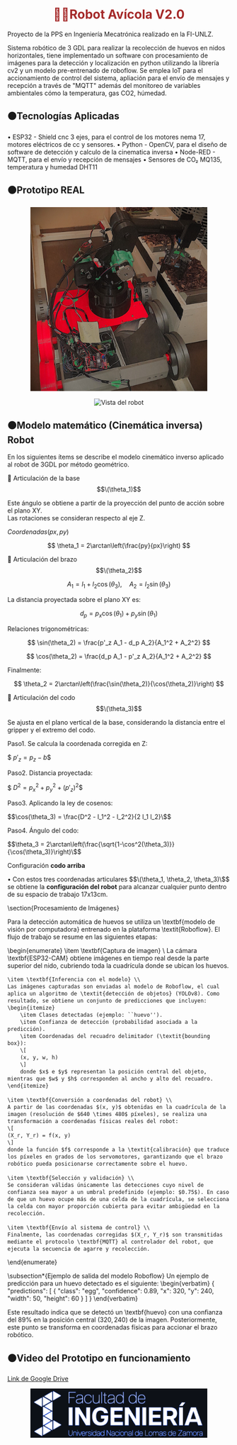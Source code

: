 <h1 align="center" style="color:brown;">
  🐔🥚Robot Avícola V2.0
</h1>

Proyecto de la PPS en Ingeniería Mecatrónica realizado en la FI-UNLZ.

Sistema robótico de 3 GDL para realizar la recolección de huevos en nidos horizontales, tiene implementado un software con procesamiento de imágenes para la detección y localización en python utilizando la librería cv2 y un modelo pre-entrenado de roboflow. Se emplea IoT para el accionamiento de control del sistema, apliación para el envío de mensajes y recepción a través de "MQTT" además del monitoreo de variables ambientales cómo la temperatura, gas CO2, húmedad.

## 🟠Tecnologías Aplicadas
• ESP32 - Shield cnc 3 ejes, para el control de los motores nema 17, motores eléctricos de cc y sensores.
• Python - OpenCV, para el diseño de software de detección y calculo de la cinematica inversa
• Node-RED - MQTT, para el envío y recepción de mensajes
• Sensores de CO₂ MQ135, temperatura y humedad DHT11

## 🟠Prototipo REAL

<p align="center">
  <img src="20250718_190812.jpg" alt="Vista del robot" width="400"/>
</p>
<p align="center">
  <img src="gif.gif" alt="Vista del robot" width="400"/>
</p>

## 🟠Modelo matemático (Cinemática inversa) Robot

En los siguientes ítems se describe el modelo cinemático inverso aplicado al robot de 3GDL por método geométrico.

 🔹 Articulación de la base $$\(\theta_1)$$

Este ángulo se obtiene a partir de la proyección del punto de acción sobre el plano XY.  
Las rotaciones se consideran respecto al eje Z.

$Coordenadas (px, py)$


$$
\theta_1 = 2\arctan\left(\frac{py}{px}\right)
$$

🔹 Articulación del brazo $$\(\theta_2)$$

$$
A_1 = l_1 + l_2 \cos(\theta_3), \quad A_2 = l_2 \sin(\theta_3)
$$

La distancia proyectada sobre el plano XY es:

$$
d_p = p_x \cos(\theta_1) + p_y \sin(\theta_1)
$$

Relaciones trigonométricas:

$$
\sin(\theta_2) = \frac{p'_z A_1 - d_p A_2}{A_1^2 + A_2^2}
$$

$$
\cos(\theta_2) = \frac{d_p A_1 - p'_z A_2}{A_1^2 + A_2^2}
$$

Finalmente:

$$
\theta_2 = 2\arctan\left(\frac{\sin(\theta_2)}{\cos(\theta_2)}\right)
$$

🔹  Articulación del codo $$\(\theta_3)$$

Se ajusta en el plano vertical de la base, considerando la distancia entre el gripper y el extremo del codo.  

Paso1. Se calcula la coordenada corregida en Z:

$$\ p'_z = p_z - b \$$



Paso2. Distancia proyectada:

$$\ D^2 = p_x^2 + p_y^2 + (p'_z)^2 \$$


Paso3. Aplicando la ley de cosenos:

$$\cos(\theta_3) = \frac{D^2 - l_1^2 - l_2^2}{2 l_1 l_2}\$$


Paso4. Ángulo del codo:


$$\theta_3 = 2\arctan\left(\frac{\sqrt{1-\cos^2(\theta_3)}}{\cos(\theta_3)}\right)\$$


Configuración **codo arriba**


• Con estos tres coordenadas articulares $$\(\theta_1, \theta_2, \theta_3)\$$ se obtiene la **configuración del robot** para alcanzar cualquier punto dentro de su espacio de trabajo 17x13cm.


\section{Procesamiento de Imágenes}

Para la detección automática de huevos se utiliza un \textbf{modelo de visión por computadora} entrenado en la plataforma \textit{Roboflow}. El flujo de trabajo se resume en las siguientes etapas:

\begin{enumerate}
    \item \textbf{Captura de imagen} \\
    La cámara \textbf{ESP32-CAM} obtiene imágenes en tiempo real desde la parte superior del nido, cubriendo toda la cuadrícula donde se ubican los huevos.

    \item \textbf{Inferencia con el modelo} \\
    Las imágenes capturadas son enviadas al modelo de Roboflow, el cual aplica un algoritmo de \textit{detección de objetos} (YOLOv8). Como resultado, se obtiene un conjunto de predicciones que incluyen:
    \begin{itemize}
        \item Clases detectadas (ejemplo: ``huevo'').
        \item Confianza de detección (probabilidad asociada a la predicción).
        \item Coordenadas del recuadro delimitador (\textit{bounding box}):
        \[
        (x, y, w, h)
        \]
        donde $x$ e $y$ representan la posición central del objeto, mientras que $w$ y $h$ corresponden al ancho y alto del recuadro.
    \end{itemize}

    \item \textbf{Conversión a coordenadas del robot} \\
    A partir de las coordenadas $(x, y)$ obtenidas en la cuadrícula de la imagen (resolución de $640 \times 480$ píxeles), se realiza una transformación a coordenadas físicas reales del robot:
    \[
    (X_r, Y_r) = f(x, y)
    \]
    donde la función $f$ corresponde a la \textit{calibración} que traduce los píxeles en grados de los servomotores, garantizando que el brazo robótico pueda posicionarse correctamente sobre el huevo.

    \item \textbf{Selección y validación} \\
    Se consideran válidas únicamente las detecciones cuyo nivel de confianza sea mayor a un umbral predefinido (ejemplo: $0.75$). En caso de que un huevo ocupe más de una celda de la cuadrícula, se selecciona la celda con mayor proporción cubierta para evitar ambigüedad en la recolección.

    \item \textbf{Envío al sistema de control} \\
    Finalmente, las coordenadas corregidas $(X_r, Y_r)$ son transmitidas mediante el protocolo \textbf{MQTT} al controlador del robot, que ejecuta la secuencia de agarre y recolección.
\end{enumerate}

\subsection*{Ejemplo de salida del modelo Roboflow}
Un ejemplo de predicción para un huevo detectado es el siguiente:
\begin{verbatim}
{
  "predictions": [
    {
      "class": "egg",
      "confidence": 0.89,
      "x": 320,
      "y": 240,
      "width": 50,
      "height": 60
    }
  ]
}
\end{verbatim}

Este resultado indica que se detectó un \textbf{huevo} con una confianza del $89\%$ en la posición central $(320, 240)$ de la imagen. Posteriormente, este punto se transforma en coordenadas físicas para accionar el brazo robótico.



## 🟠Video del Prototipo en funcionamiento

[Link de Google Drive](https://drive.google.com/file/d/1ZrKL6yfj1HvtoRiwAzGiAirnJcBjSen1/view?usp=drive_link)


<p align="center">
  <img src="Logo FIUNLZ.png" alt="Vista del robot" width="400"/>
</p>
